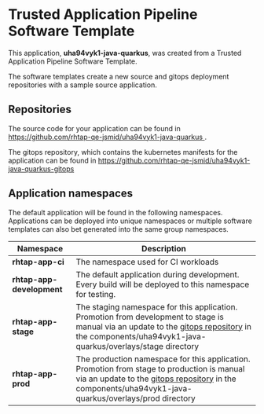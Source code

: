 # Trusted Application Pipeline Software Template

This application, **uha94vyk1-java-quarkus**, was created from a Trusted Application Pipeline Software Template.

The software templates create a new source and gitops deployment repositories with a sample source application. 

## Repositories

The source code for your application can be found in [https://github.com/rhtap-qe-jsmid/uha94vyk1-java-quarkus ](https://github.com/rhtap-qe-jsmid/uha94vyk1-java-quarkus ).
 
The gitops repository, which contains the kubernetes manifests for the application can be found in 
[https://github.com/rhtap-qe-jsmid/uha94vyk1-java-quarkus-gitops ](https://github.com/rhtap-qe-jsmid/uha94vyk1-java-quarkus-gitops ) 

## Application namespaces 

The default application will be found in the following namespaces. Applications can be deployed into unique namespaces or multiple software templates can also bet generated into the same group namespaces.  

|  Namespace   |  Description   |  
| -------- | -------- |
| **rhtap-app-ci** | The namespace used for CI workloads |
| **rhtap-app-development** | The default application during development. Every build will be deployed to this namespace for testing. |
| **rhtap-app-stage** | The staging namespace for this application. Promotion from development to stage is manual via an update to the [gitops repository](https://github.com/rhtap-qe-jsmid/uha94vyk1-java-quarkus-gitops ) in the components/uha94vyk1-java-quarkus/overlays/stage directory |
| **rhtap-app-prod** | The production namespace for this application. Promotion from stage to production is manual via an update to the [gitops repository](https://github.com/rhtap-qe-jsmid/uha94vyk1-java-quarkus-gitops ) in the components/uha94vyk1-java-quarkus/overlays/prod directory |